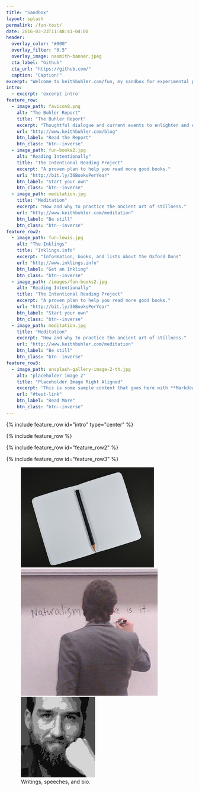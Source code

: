 ```yaml
---
title: "Sandbox"
layout: splash
permalink: /fun-test/
date: 2016-03-23T11:48:41-04:00
header:
  overlay_color: "#000"
  overlay_filter: "0.5"
  overlay_image: nasmith-banner.jpeg
  cta_label: "Github"
  cta_url: "https://github.com/"
  caption: "Caption!"
excerpt: "Welcome to keithbuhler.com/fun, my sandbox for experimental projects. These projects range from playful to serious, from sketch to complete. Thanks for visiting. Browse, follow, and leave a comment."
intro: 
  - excerpt: 'excerpt intro'
feature_row:
  - image_path: favicon8.png
    alt: "The Buhler Report"
    title: "The Buhler Report"
    excerpt: "Thoughtful dialogue and current events to enlighten and entertain."
    url: "http://www.keithbuhler.com/blog"
    btn_label: "Read the Report"
    btn_class: "btn--inverse"
  - image_path: fun-books2.jpg
    alt: "Reading Intentionally"
    title: "The Intentional Reading Project"
    excerpt: "A proven plan to help you read more good books."
    url: "http://bit.ly/36BooksPerYear"
    btn_label: "Start your own"
    btn_class: "btn--inverse"
  - image_path: meditation.jpg
    title: "Meditation"
    excerpt: "How and why to practice the ancient art of stillness."
    url: "http://www.keithbuhler.com/meditation"
    btn_label: "Be still"
    btn_class: "btn--inverse"
feature_row2:
  - image_path: fun-lewis.jpg
    alt: "The Inklings"
    title: "Inklings.info"
    excerpt: "Information, books, and lists about the Oxford Dons"
    url: "http://www.inklings.info"
    btn_label: "Get an Inkling"
    btn_class: "btn--inverse"
  - image_path: /images/fun-books2.jpg
    alt: "Reading Intentionally"
    title: "The Intentional Reading Project"
    excerpt: "A proven plan to help you read more good books."
    url: "http://bit.ly/36BooksPerYear"
    btn_label: "Start your own"
    btn_class: "btn--inverse"
  - image_path: meditation.jpg
    title: "Meditation"
    excerpt: "How and why to practice the ancient art of stillness."
    url: "http://www.keithbuhler.com/meditation"
    btn_label: "Be still"
    btn_class: "btn--inverse"
feature_row3:
  - image_path: unsplash-gallery-image-2-th.jpg
    alt: "placeholder image 2"
    title: "Placeholder Image Right Aligned"
    excerpt: 'This is some sample content that goes here with **Markdown** formatting. Right aligned with `type="right"`'
    url: "#test-link"
    btn_label: "Read More"
    btn_class: "btn--inverse"
---
```


{% include feature_row id="intro" type="center" %}

{% include feature_row %}

{% include feature_row id="feature_row2"  %}

{% include feature_row id="feature_row3"  %}

<figure class="third">
    <a href="http://www.keithbuhler.com/writings"><img src="/images/writing-notebook.jpg"></a>
    <a href="http://www.keithbuhler.com/speaking"> <img src="/images/keithbuhler-teaching.jpg"> </a>
    <a href="http://www.keithbuhler.com/bio"> <img src="/images/keithbuhler-bw-small.png"> </a>
    <figcaption> Writings, speeches, and bio.</figcaption>
</figure>